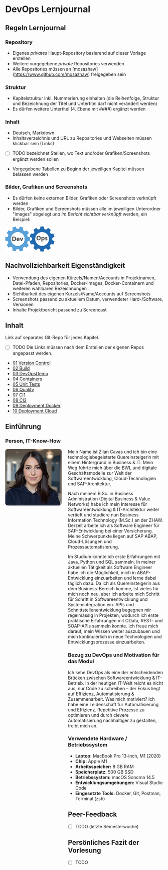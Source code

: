 # DevOps Lernjournal

## Regeln Lernjournal

### Repository
* Eigenes *privates* Haupt-Repository basierend auf dieser Vorlage erstellen
* Weitere vorgegebene *private* Repositories verwenden
* Alle Repositories müssen an [mosazhaw] (https://www.github.com/mosazhaw) freigegeben sein

### Struktur
* Kapitelstruktur inkl. Nummerierung einhalten (die Reihenfolge, Struktur und Bezeichnung der Titel und Untertitel darf nicht verändert werden)
* Es dürfen weitere Untertitel (4. Ebene mit ####) ergänzt werden

### Inhalt
* Deutsch, Markdown
* Inhaltsverzeichnis und URL zu Repositories und Webseiten müssen klickbar sein (Links)
* [ ] TODO bezeichnet Stellen, wo Text und/oder Grafiken/Screenshots ergänzt werden sollen
* Vorgegebene Tabellen zu Beginn der jeweiligen Kapitel müssen belassen werden

### Bilder, Grafiken und Screenshots
* Es dürfen keine externen Bilder, Grafiken oder Screenshots verknüpft werden
* Bilder, Grafiken und Screenshots müssen alle im jeweiligen Unterordner "images" abgelegt *und im Bericht sichtbar verknüpft* werden, ein Beispiel:

<img src="images/devops.png" alt="DevOpsLogo" width="157" height="80">

## Nachvollziehbarkeit Eigenständigkeit

* Verwendung des eigenen Kürzels/Namen/Accounts in Projektnamen, Datei-Pfaden, Repositories, Docker-Images, Docker-Containern und weiteren wählbaren Bezeichnungen
* Sichtbarkeit des eigenen Kürzels/Name/Accounts auf Screenshots
* Screenshots passend zu aktuellem Datum, verwendeter Hard-/Software, Versionen
* Inhalte Projektbericht passend zu Screencast

## Inhalt

Link auf separates Git-Repo für jedes Kapitel. 
* [ ] TODO Die Links müssen nach dem Erstellen der eigenen Repos angepasst werden.

- [01 Version Control](https://github.com/devopszhaw/DevOps-01-Version-Control)
- [02 Build](https://github.com/devopszhaw/DevOps-02-Build)
- [03 DevOpsDemo](https://github.com/devopszhaw/DevOps-03-DevOpsDemo)
- [04 Containers](https://github.com/devopszhaw/DevOps-04-Containers)
- [05 Unit Tests](https://github.com/devopszhaw/DevOps-05-Unit-Tests)
- [06 Quality](https://github.com/devopszhaw/DevOps-06-Quality)
- [07 CI1](https://github.com/devopszhaw/DevOps-07-CI1)
- [08 CI2](https://github.com/devopszhaw/DevOps-08-CI2)
- [09 Deployment Docker](https://github.com/devopszhaw/DevOps-09-Deployment-Docker)
- [10 Deployment Cloud](https://github.com/devopszhaw/DevOps-10-Deployment-Cloud)

## Einführung

### Person, IT-Know-How

<div style="display: flex; align-items: flex-start; gap: 20px;">

<img src="images/profilbild.png" alt="Profilbild" width="180" style="border-radius: 8px"/>

<div>
Mein Name ist Zilan Cavas und ich bin eine technologiebegeisterte Quereinsteigerin mit einem Hintergrund in Business & IT.  Mein Weg führte mich über die BWL und digitale Geschäftsmodelle zur Welt der Softwareentwicklung, Cloud-Technologien und SAP-Architektur.  

Nach meinem B.Sc. in Business Administration (Digital Business & Value Networks) habe ich mein Interesse für Softwareentwicklung & IT-Architektur weiter vertieft und studiere nun Business Information Technology (M.Sc.) an der ZHAW. Derzeit arbeite ich als Software Engineer für SAP-Entwicklung bei einer Versicherung.  Meine Schwerpunkte liegen auf SAP ABAP, Cloud-Lösungen und Prozessautomatisierung.

Im Studium konnte ich erste Erfahrungen mit Java, Python und SQL sammeln. In meiner aktuellen Tätigkeit als Software Engineer habe ich die Möglichkeit, mich in ABAP-Entwicklung einzuarbeiten und lerne dabei täglich dazu. Da ich als Quereinsteigerin aus dem Business-Bereich komme, ist vieles für mich noch neu, aber ich arbeite mich Schritt für Schritt in Softwareentwicklung und Systemintegration ein. APIs und Schnittstellenentwicklung begegnen mir regelmässig in Projekten, wodurch ich erste praktische Erfahrungen mit OData, REST- und SOAP-APIs sammeln konnte. Ich freue mich darauf, mein Wissen weiter auszubauen und mich kontinuierlich in neue Technologien und Entwicklungsprozesse einzuarbeiten.

### Bezug zu DevOps und Motivation für das Modul
Ich sehe DevOps als eine der entscheidenden Brücken zwischen Softwareentwicklung & IT-Betrieb. In der heutigen IT-Welt reicht es nicht aus, nur Code zu schreiben – der Fokus liegt auf Effizienz, Automatisierung & Zusammenarbeit. Was mich motiviert? Ich habe eine Leidenschaft für Automatisierung und Effizienz. Repetitive Prozesse zu optimieren und durch clevere Automatisierung nachhaltiger zu gestalten, treibt mich an.


### Verwendete Hardware / Betriebssystem

- **Laptop:** MacBook Pro 13-inch, M1 (2020)  
- **Chip:** Apple M1  
- **Arbeitsspeicher:** 8 GB RAM  
- **Speicherplatz:** 500 GB SSD  
- **Betriebssystem:** macOS Sonoma 14.5  
- **Entwicklungsumgebungen:** Visual Studio Code  
- **Eingesetzte Tools:** Docker, Git, Postman, Terminal (zsh)  


## Peer-Feedback

- [ ] TODO (letzte Semesterwoche)

## Persönliches Fazit der Vorlesung

- [ ] TODO

